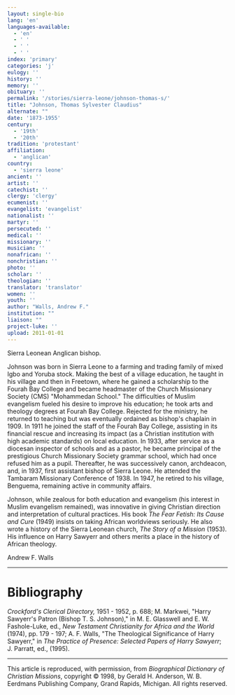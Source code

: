 ```yaml
---
layout: single-bio
lang: 'en'
languages-available:
  - 'en'
  - ' '
  - ' '
  - ' '
index: 'primary'
categories: 'j'
eulogy: ''
history: ''
memory: ''
obituary: ''
permalink: '/stories/sierra-leone/johnson-thomas-s/'
title: "Johnson, Thomas Sylvester Claudius"
alternate: ""
date: '1873-1955'
century:
  - '19th'
  - '20th'
tradition: 'protestant'
affiliation:
  - 'anglican'
country:
  - 'sierra leone'
ancient: ''
artist: ''
catechist: ''
clergy: 'clergy'
ecumenist: ''
evangelist: 'evangelist'
nationalist: ''
martyr: ''
persecuted: ''
medical: ''
missionary: ''
musician: ''
nonafrican: ''
nonchristian: ''
photo: ''
scholar: ''
theologian: ''
translator: 'translator'
women: ''
youth: ''
author: "Walls, Andrew F."
institution: ""
liaison: ""
project-luke: ''
upload: 2011-01-01
---
```




Sierra Leonean Anglican bishop.

Johnson was born in Sierra Leone to a farming and trading family of mixed Igbo and Yoruba stock. Making the best of a village education, he taught in his village and then in Freetown, where he gained a scholarship to the Fourah Bay College and became headmaster of the Church Missionary Society (CMS) "Mohammedan School." The difficulties of Muslim evangelism fueled his desire to improve his education; he took arts and theology degrees at Fourah Bay College. Rejected for the ministry, he returned to teaching but was eventually ordained as bishop's chaplain in 1909. In 1911 he joined the staff of the Fourah Bay College, assisting in its financial rescue and increasing its impact (as a Christian institution with high academic standards) on local education. In 1933, after service as a diocesan inspector of schools  and as a pastor, he became principal of the prestigious Church Missionary Society grammar school, which had once refused him as a pupil. Thereafter, he was successively canon, archdeacon, and, in 1937, first assistant bishop of Sierra Leone. He attended the Tambaram Missionary Conference of 1938. In 1947, he retired to his village, Benguema, remaining active in community affairs.

Johnson, while zealous for both education and evangelism (his interest in Muslim evangelism remained), was innovative in giving Christian direction and interpretation of cultural practices. His book *The Fear Fetish: Its Cause and Cure* (1949) insists on taking African worldviews seriously. He also wrote a history of the Sierra Leonean church, *The Story of a Mission* (1953). His influence on Harry Sawyerr and others merits a place in the history of African theology.

Andrew F. Walls

---

# Bibliography

*Crockford's Clerical Directory,* 1951 - 1952, p. 688; M. Markwei, "Harry Sawyerr's Patron (Bishop T. S. Johnson)," in M. E. Glasswell and E. W. Fashole-Luke, ed., *New Testament Christianity for Africa and the World* (1974), pp. 179 - 197; A. F. Walls, "The Theological Significance of Harry Sawyerr," in *The Practice of Presence: Selected Papers of Harry Sawyerr*; J. Parratt, ed., (1995).

---

This article is reproduced, with permission, from *Biographical Dictionary of Christian Missions*,   copyright &copy; 1998, by Gerald H. Anderson, W. B. Eerdmans Publishing Company, Grand Rapids, Michigan.  All rights reserved.
